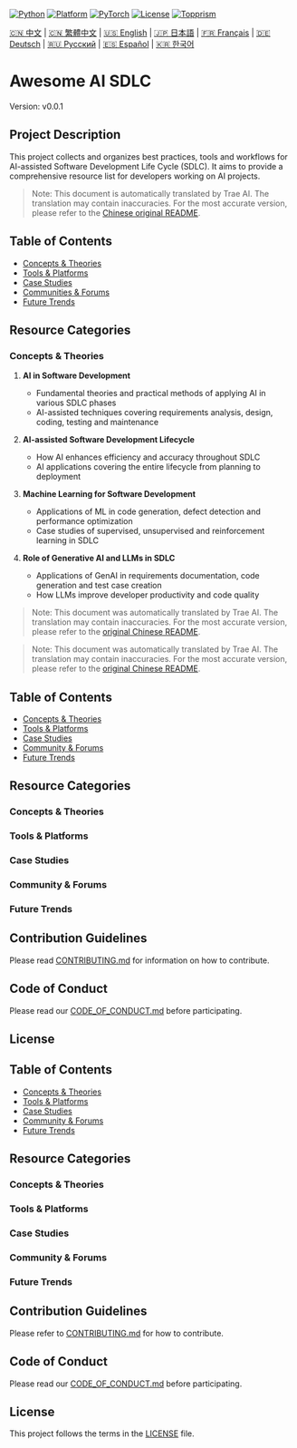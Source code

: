 [![Python](https://img.shields.io/badge/Python-3.8+-blue.svg)](https://www.python.org/) [![Platform](https://img.shields.io/badge/Platform-Linux%20|%20macOS%20|%20Windows-lightgrey.svg)](https://en.wikipedia.org/wiki/Cross-platform) [![PyTorch](https://img.shields.io/badge/PyTorch-2.0+-red.svg)](https://pytorch.org/) [![License](https://img.shields.io/badge/License-Apache%202.0-green.svg)](https://opensource.org/licenses/Apache-2.0) [![Topprism](https://img.shields.io/badge/Topprism-Data%20Intelligence-orange.svg)](https://www.topprismdata.com/)

[🇨🇳 中文](docs/zh-CN/README.md) | [🇨🇳 繁體中文](docs/zh-TW/README.md) | [🇺🇸 English](docs/en/README.md) | [🇯🇵 日本語](docs/ja/README.md) | [🇫🇷 Français](docs/fr/README.md) | [🇩🇪 Deutsch](docs/de/README.md) | [🇷🇺 Русский](docs/ru/README.md) | [🇪🇸 Español](docs/es/README.md) | [🇰🇷 한국어](docs/ko/README.md)


# Awesome AI SDLC
Version: v0.0.1

## Project Description

This project collects and organizes best practices, tools and workflows for AI-assisted Software Development Life Cycle (SDLC). It aims to provide a comprehensive resource list for developers working on AI projects.

> Note: This document is automatically translated by Trae AI. The translation may contain inaccuracies. For the most accurate version, please refer to the [Chinese original README](../../README.md).

## Table of Contents

- [Concepts & Theories](#concepts--theories)
- [Tools & Platforms](#tools--platforms)
- [Case Studies](#case-studies)
- [Communities & Forums](#communities--forums)
- [Future Trends](#future-trends)

## Resource Categories

### Concepts & Theories

1. **AI in Software Development**
   - Fundamental theories and practical methods of applying AI in various SDLC phases
   - AI-assisted techniques covering requirements analysis, design, coding, testing and maintenance

2. **AI-assisted Software Development Lifecycle**
   - How AI enhances efficiency and accuracy throughout SDLC
   - AI applications covering the entire lifecycle from planning to deployment

3. **Machine Learning for Software Development**
   - Applications of ML in code generation, defect detection and performance optimization
   - Case studies of supervised, unsupervised and reinforcement learning in SDLC

4. **Role of Generative AI and LLMs in SDLC**
   - Applications of GenAI in requirements documentation, code generation and test case creation
   - How LLMs improve developer productivity and code quality

> Note: This document was automatically translated by Trae AI. The translation may contain inaccuracies. For the most accurate version, please refer to the [original Chinese README](../../README.md).

> Note: This document was automatically translated by Trae AI. The translation may contain inaccuracies. For the most accurate version, please refer to the [original Chinese README](../../README.md).

## Table of Contents

- [Concepts & Theories](#concepts--theories)
- [Tools & Platforms](#tools--platforms)
- [Case Studies](#case-studies)
- [Community & Forums](#community--forums)
- [Future Trends](#future-trends)

## Resource Categories

### Concepts & Theories

### Tools & Platforms

### Case Studies

### Community & Forums

### Future Trends

## Contribution Guidelines

Please read [CONTRIBUTING.md](CONTRIBUTING.md) for information on how to contribute.

## Code of Conduct

Please read our [CODE_OF_CONDUCT.md](CODE_OF_CONDUCT.md) before participating.

## License

## Table of Contents

- [Concepts & Theories](#concepts--theories)
- [Tools & Platforms](#tools--platforms)
- [Case Studies](#case-studies)
- [Community & Forums](#community--forums)
- [Future Trends](#future-trends)

## Resource Categories

### Concepts & Theories

### Tools & Platforms

### Case Studies

### Community & Forums

### Future Trends

## Contribution Guidelines

Please refer to [CONTRIBUTING.md](CONTRIBUTING.md) for how to contribute.

## Code of Conduct

Please read our [CODE_OF_CONDUCT.md](CODE_OF_CONDUCT.md) before participating.

## License

This project follows the terms in the [LICENSE](LICENSE) file.